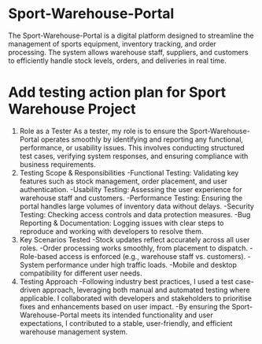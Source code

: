 # Sport-Warehouse-Portal
The Sport-Warehouse-Portal is a digital platform designed to streamline the management of sports equipment, inventory tracking, and order processing. The system allows warehouse staff, suppliers, and customers to efficiently handle stock levels, orders, and deliveries in real time.
# Add testing action plan for Sport Warehouse Project
1. Role as a Tester
As a tester, my role is to ensure the Sport-Warehouse-Portal operates smoothly by identifying and reporting any functional, performance, or usability issues. This involves conducting structured test cases, verifying system responses, and ensuring compliance with business requirements.
2. Testing Scope & Responsibilities
-Functional Testing: Validating key features such as stock management, order placement, and user authentication.
-Usability Testing: Assessing the user experience for warehouse staff and customers.
-Performance Testing: Ensuring the portal handles large volumes of inventory data without delays.
-Security Testing: Checking access controls and data protection measures.
-Bug Reporting & Documentation: Logging issues with clear steps to reproduce and working with developers to resolve them.
3. Key Scenarios Tested
-Stock updates reflect accurately across all user roles.
-Order processing works smoothly, from placement to dispatch.
-Role-based access is enforced (e.g., warehouse staff vs. customers).
-System performance under high traffic loads.
-Mobile and desktop compatibility for different user needs.
4. Testing Approach
-Following industry best practices, I used a test case-driven approach, leveraging both manual and automated testing where applicable. I collaborated with developers and stakeholders to prioritise fixes and enhancements based on user impact.
-By ensuring the Sport-Warehouse-Portal meets its intended functionality and user expectations, I contributed to a stable, user-friendly, and efficient warehouse management system.